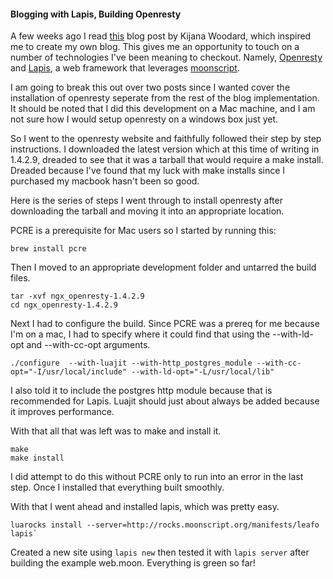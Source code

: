 #### Blogging with Lapis, Building Openresty

A few weeks ago I read [this](http://kijanawoodard.com/building-a-blog-engine) blog post by Kijana Woodard, which inspired me to create my own blog.  This gives me an opportunity to touch on a number of technologies I've been meaning to checkout.  Namely, [Openresty](http://.openresty.org) and [Lapis](http://leafo.net/lapis), a web framework that leverages [moonscript](http://moonscript.org).

I am going to break this out over two posts since I wanted cover the installation of openresty seperate from the rest of the blog implementation.  It should be noted that I did this development on a Mac machine, and I am not sure how I would setup openresty on a windows box just yet.

So I went to the openresty website and faithfully followed their step by step instructions.  I downloaded the latest version which at this time of writing in 1.4.2.9, dreaded to see that it was a tarball that would require a make install.  Dreaded because I've found that my luck with make installs since I purchased my macbook hasn't been so good.  

Here is the series of steps I went through to install openresty after downloading the tarball and moving it into an appropriate location. 

PCRE is a prerequisite for Mac users so I started by running this:

	brew install pcre

Then I moved to an appropriate development folder and untarred the build files.

	tar -xvf ngx_openresty-1.4.2.9
	cd ngx_openresty-1.4.2.9

Next I had to configure the build.  Since PCRE was a prereq for me because I'm on a mac, I had to specify where it could find that using the --with-ld-opt and --with-cc-opt arguments.  

	./configure  --with-luajit --with-http_postgres_module --with-cc-opt="-I/usr/local/include" --with-ld-opt="-L/usr/local/lib"

I also told it to include the postgres http module because that is recommended for Lapis.  Luajit should just about always be added because it improves performance.

With that all that was left was to make and install it.

	make
	make install

I did attempt to do this without PCRE only to run into an error in the last step.  Once I installed that everything built smoothly.  

With that I went ahead and installed lapis, which was pretty easy.

	luarocks install --server=http://rocks.moonscript.org/manifests/leafo lapis`  

Created a new site using `lapis new` then tested it with `lapis server` after building the example web.moon.  Everything is green so far!